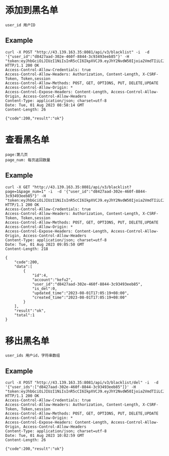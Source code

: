 # 添加到黑名单

    user_id 用户ID


## Example 

    curl -X POST "http://43.139.163.35:8081/api/v3/blacklist" -i  -d '{"user_id":"d8427aad-302e-460f-8844-3c93493eeb85"}' -H "token:eyJhbGciOiJIUzI1NiIsInR5cCI6IkpXVCJ9.eyJhY2NvdW50Ijoia2VmdTIiLCJjcmVhdGVfdGltZSI6MTY5MDg3OTQ1NSwicmVmX3Rva2VuIjp0cnVlfQ.ELXG7zUiuC_2xSsxBNCfUabYqnjFT7RwdUme4n8ScIU"
    HTTP/1.1 200 OK
    Access-Control-Allow-Credentials: true
    Access-Control-Allow-Headers: Authorization, Content-Length, X-CSRF-Token, Token,session
    Access-Control-Allow-Methods: POST, GET, OPTIONS, PUT, DELETE,UPDATE
    Access-Control-Allow-Origin: *
    Access-Control-Expose-Headers: Content-Length, Access-Control-Allow-Origin, Access-Control-Allow-Headers
    Content-Type: application/json; charset=utf-8
    Date: Tue, 01 Aug 2023 08:58:14 GMT
    Content-Length: 26

    {"code":200,"result":"ok"}


# 查看黑名单

    page:第几页
    page_num: 每页返回数量

## Example 

    curl -X GET "http://43.139.163.35:8081/api/v3/blacklist?page=1&page_num=1" -i  -d '{"user_id":"d8427aad-302e-460f-8844-3c93493eeb85"}' -H "token:eyJhbGciOiJIUzI1NiIsInR5cCI6IkpXVCJ9.eyJhY2NvdW50Ijoia2VmdTIiLCJjcmVhdGVfdGltZSI6MTY5MDg3OTQ1NSwicmVmX3Rva2VuIjp0cnVlfQ.ELXG7zUiuC_2xSsxBNCfUabYqnjFT7RwdUme4n8ScIU"
    HTTP/1.1 200 OK
    Access-Control-Allow-Credentials: true
    Access-Control-Allow-Headers: Authorization, Content-Length, X-CSRF-Token, Token,session
    Access-Control-Allow-Methods: POST, GET, OPTIONS, PUT, DELETE,UPDATE
    Access-Control-Allow-Origin: *
    Access-Control-Expose-Headers: Content-Length, Access-Control-Allow-Origin, Access-Control-Allow-Headers
    Content-Type: application/json; charset=utf-8
    Date: Tue, 01 Aug 2023 09:05:50 GMT
    Content-Length: 218

    {
        "code":200,
        "data":[
            {
                "id":4,
                "account":"kefu2",
                "user_id":"d8427aad-302e-460f-8844-3c93493eeb85",
                "is_del":0,
                "updated_time":"2023-08-01T17:05:19+08:00",
                "created_time":"2023-08-01T17:05:19+08:00"
            }
        ],
        "result":"ok",
        "total":1
    }


# 移出黑名单

    user_ids 用户id，字符串数组
    
## Example

    curl -X POST "http://43.139.163.35:8081/api/v3/blacklist/del" -i  -d '{"user_ids":["d8427aad-302e-460f-8844-3c93493eeb85"]}' -H "token:eyJhbGciOiJIUzI1NiIsInR5cCI6IkpXVCJ9.eyJhY2NvdW50Ijoia2VmdTIiLCJjcmVhdGVfdGltZSI6MTY5MDg3OTQ1NSwicmVmX3Rva2VuIjp0cnVlfQ.ELXG7zUiuC_2xSsxBNCfUabYqnjFT7RwdUme4n8ScIU"
    HTTP/1.1 200 OK
    Access-Control-Allow-Credentials: true
    Access-Control-Allow-Headers: Authorization, Content-Length, X-CSRF-Token, Token,session
    Access-Control-Allow-Methods: POST, GET, OPTIONS, PUT, DELETE,UPDATE
    Access-Control-Allow-Origin: *
    Access-Control-Expose-Headers: Content-Length, Access-Control-Allow-Origin, Access-Control-Allow-Headers
    Content-Type: application/json; charset=utf-8
    Date: Tue, 01 Aug 2023 10:02:59 GMT
    Content-Length: 26

    {"code":200,"result":"ok"}

